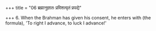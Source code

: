 +++
title = "06 ब्रह्मानुज्ञातः प्रविशत्यृतं प्रपद्ये"

+++
6. When the Brahman has given his consent, he enters with (the formula), 'To right I advance, to luck I advance!'
